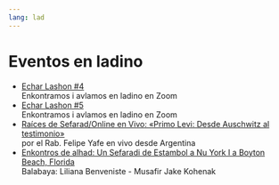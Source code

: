 ```yaml
---
lang: lad
---
```

# Eventos en ladino

<ul>


<li>
<span class="localdate" x-schedule="2022-06-06 19:00:00+03:00"></span>
<a href="https://echar-lashon.szabgab.com/">Echar Lashon #4</a><br>
Enkontramos i avlamos en ladino en Zoom
</li>

<li>
<span class="localdate" x-schedule="2022-06-08 19:00:00+03:00"></span>
<a href="https://echar-lashon.szabgab.com/">Echar Lashon #5</a><br>
Enkontramos i avlamos en ladino en Zoom
</li>

<li>
<span class="localdate" x-schedule="2022-06-09 19:00:00-03:00"></span>
<a href="https://esefarad.com/?p=111890">Raíces de Sefarad/Online en Vivo: «Primo Levi: Desde Auschwitz al testimonio»</a><br>
por el Rab. Felipe Yafe en vivo desde Argentina
</li>

<li>
<span class="localdate" x-schedule="2022-06-12 13:00:00-03:00"></span>
<a href="https://esefarad.com/?p=111926">Enkontros de alhad: Un Sefaradi de Estambol a Nu York I a Boyton Beach, Florida</a><br>
Balabaya: Liliana Benveniste - Musafir Jake Kohenak
</li>
</ul>

<script src="/js/ladino.js"></script>
